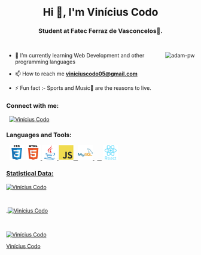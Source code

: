 <h1 align="center">Hi 👋, I'm Vinícius Codo</h1>
<h3 align="center">Student at Fatec Ferraz de Vasconcelos🌟.</h3>
<br>
<p><img align="right" src="https://github.com/Adam-pw/Adam-pw/blob/main/animation_500_kxa883sd.gif" alt="adam-pw"></p>
<ul>
<li>
<p>🌱 I’m currently learning Web Development and other programming languages</p>
</li>
<li>
<p>📫 How to reach me <strong><a href="mailto:viniciuscodo05@gmail.com">viniciuscodo05@gmail.com</a></strong></p>
</li>
<li>
<p>⚡ Fun fact :- Sports and Music🎵 are the reasons to live.</p>
</li>
</ul>
<h3 align="left">Connect with me:</h3>
<p align="left">
  <a href="https://www.linkedin.com/in/vin%C3%ADcius-henrique-712b2a294/" target="blank"><img align="center" src="https://raw.githubusercontent.com/rahuldkjain/github-profile-readme-generator/master/src/images/icons/Social/linked-in-alt.svg" alt="Vinícius Codo" height="30" width="40"></a>
</p>
<h3 align="left">Languages and Tools:</h3>
<p align="left"> 
<img src="https://raw.githubusercontent.com/devicons/devicon/master/icons/css3/css3-original-wordmark.svg" alt="css3" width="40" height="40"> </a> <a href="https://www.w3.org/html/" target="_blank" rel="noreferrer"> <img src="https://raw.githubusercontent.com/devicons/devicon/master/icons/html5/html5-original-wordmark.svg" alt="html5" width="40" height="40"> </a> <a href="https://www.java.com" target="_blank" rel="noreferrer"> <img src="https://raw.githubusercontent.com/devicons/devicon/master/icons/java/java-original.svg" alt="java" width="40" height="40"> </a> <a href="https://developer.mozilla.org/en-US/docs/Web/JavaScript" target="_blank" rel="noreferrer"> <img src="https://raw.githubusercontent.com/devicons/devicon/master/icons/javascript/javascript-original.svg" alt="javascript" width="40" height="40"> </a> <a href="https://kotlinlang.org" target="_blank" rel="noreferrer">
  </a> <a href="https://www.mysql.com/" target="_blank" rel="noreferrer"> <img src="https://raw.githubusercontent.com/devicons/devicon/master/icons/mysql/mysql-original-wordmark.svg" alt="mysql" width="40" height="40"> </a>  <a href="https://pandas.pydata.org/" target="_blank" rel="noreferrer">
   </a> <a href="https://reactjs.org/" target="_blank" rel="noreferrer"> <img src="https://raw.githubusercontent.com/devicons/devicon/master/icons/react/react-original-wordmark.svg" alt="react" width="40" height="40"> </a> <a href="https://sass-lang.com" target="_blank" rel="noreferrer"> <img 
<br>
<h3>Statistical Data:</h3>

<p><img align="center" src="https://github-readme-stats.vercel.app/api/top-langs?username=Vinizin0509&amp;show_icons=true&amp;locale=en&amp;bg_color=0d1117&amp;text_color=ffffff&amp;layout=compact" alt="Vinícius Codo"></p>
<br>

<p>&nbsp;<img align="center" src="https://github-readme-stats.vercel.app/api?username=Vinizin0509&amp;show_icons=true&amp;locale=en&amp;bg_color=0d1117&amp;text_color=ffffff" alt="Vinícius Codo"></p>
<br>

<p><img align="center" src="https://github-readme-streak-stats.herokuapp.com/?user=Vinizin0509&amp;theme=dark&amp;background=0d1117&amp;date_format=M%20j%5B%2C%20Y%5D" alt="Vinícius Codo"></p>
<p><a href="https://github.com/Vinizin0509">Vinícius Codo</a></p> 
